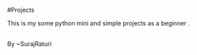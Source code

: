 #Projects
<p>This is my some python mini and simple projects as a beginner .</p>
<br>
By  ~SurajRaturi
